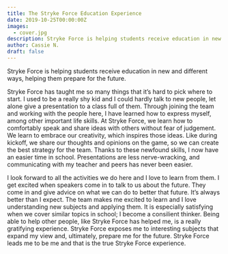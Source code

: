 ```yaml
---
title: The Stryke Force Education Experience
date: 2019-10-25T00:00:00Z
images:
  - cover.jpg
description: Stryke Force is helping students receive education in new and different ways, helping them prepare for the future.
author: Cassie N.
draft: false
---
```


Stryke Force is helping students receive education in new and different ways, helping them prepare for the future.

<!--more-->

Stryke Force has taught me so many things that it’s hard to pick where to start. I used to be a really shy kid and I could hardly talk to new people, let alone give a presentation to a class full of them. Through joining the team and working with the people here, I have learned how to express myself, among other important life skills. At Stryke Force, we learn how to comfortably speak and share ideas with others without fear of judgement. We learn to embrace our creativity, which inspires those ideas. Like during kickoff, we share our thoughts and opinions on the game, so we can create the best strategy for the team. Thanks to these newfound skills, I now have an easier time in school. Presentations are less nerve-wracking, and communicating with my teacher and peers has never been easier.

I look forward to all the activities we do here and I love to learn from them. I get excited when speakers come in to talk to us about the future. They come in and give advice on what we can do to better that future. It’s always better than I expect. The team makes me excited to learn and I love understanding new subjects and applying them. It is especially satisfying when we cover similar topics in school; I become a consilient thinker. Being able to help other people, like Stryke Force has helped me, is a really gratifying experience. Stryke Force exposes me to interesting subjects that expand my view and, ultimately, prepare me for the future. Stryke Force leads me to be me and that is the true Stryke Force experience.
